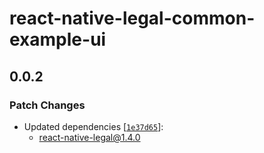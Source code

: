 # react-native-legal-common-example-ui

## 0.0.2

### Patch Changes

- Updated dependencies [[`1e37d65`](https://github.com/callstackincubator/react-native-legal/commit/1e37d65863c4e6fb334a491a38bc18c2dacd434b)]:
  - react-native-legal@1.4.0

